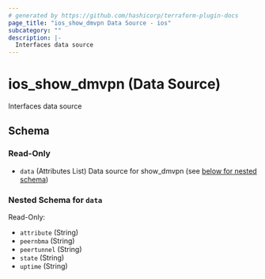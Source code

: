 ```yaml
---
# generated by https://github.com/hashicorp/terraform-plugin-docs
page_title: "ios_show_dmvpn Data Source - ios"
subcategory: ""
description: |-
  Interfaces data source
---
```


# ios_show_dmvpn (Data Source)

Interfaces data source



<!-- schema generated by tfplugindocs -->
## Schema

### Read-Only

- `data` (Attributes List) Data source for show_dmvpn (see [below for nested schema](#nestedatt--data))

<a id="nestedatt--data"></a>
### Nested Schema for `data`

Read-Only:

- `attribute` (String)
- `peernbma` (String)
- `peertunnel` (String)
- `state` (String)
- `uptime` (String)
